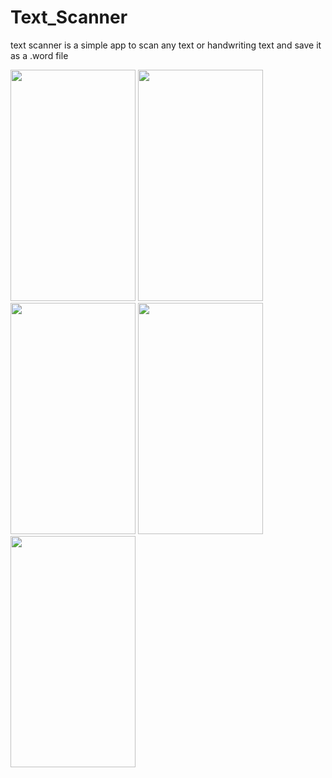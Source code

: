 # Text_Scanner
text scanner is a simple app to scan any text or handwriting text and save it as a .word file

<img src="https://github.com/Mohamed-Hosam-eldien/Mind_Notes/assets/80238599/d08c9a4d-2c7b-4d2e-ab3a-eae79d327c2e" width=200
height=370> <img src="https://github.com/Mohamed-Hosam-eldien/Mind_Notes/assets/80238599/7193a483-50c0-45d0-8fee-bf953294e32e"
width=200  height=370> <img src="https://github.com/Mohamed-Hosam-eldien/Mind_Notes/assets/80238599/e9338391-f516-483b-a73e-de63361732b5"
width=200  height=370> <img src="https://github.com/Mohamed-Hosam-eldien/Mind_Notes/assets/80238599/dc4b3f23-4cad-43e1-bb46-4059dda09f12"
width=200  height=370> <img src="https://github.com/Mohamed-Hosam-eldien/Mind_Notes/assets/80238599/b8e1c18d-3e87-4a19-8ef6-56bfa2de85d3"
width=200  height=370>
